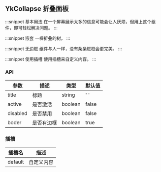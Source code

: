## YkCollapse 折叠面板

:::snippet
基本用法
在一个屏幕展示太多的信息可能会让人厌烦，但用上这个组件，即可轻松解决问题。
<CollapsePrimary/>
:::

:::snippet
嵌套
一棵折叠的树。
<CollapseMulti/>
:::

:::snippet
无边框
组件与人一样，没有条条框框会更完美。
<CollapseNoborder/>
:::

:::snippet
使用插槽
使用插槽来自定义内容。
<CollapseSlots/>
:::
### API

| 参数       | 描述                       | 类型                             | 默认值  |
| ---------- | -------------------------- | -------------------------------- | ------- |
| title      | 标题              | string                           | ' '      |
| active    | 是否激活            | boolean                          | false    |
| disabled   | 是否禁用           | boolean                          | false    |
| boder      | 是否有边框         | boolean                          | true    |


### 插槽

| 插槽名  | 描述           |
| ------- | -------------- |
| default | 自定义内容 |